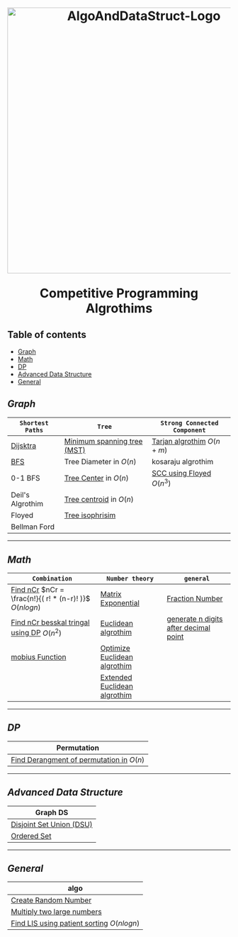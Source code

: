 <h1 align="center">
<p>
 <img src="https://github.com/Abdelrhmansersawy/Competitive_Programming/assets/65075626/c7aacbb8-ea0c-4fb6-8af4-a4285ea739e5" alt="AlgoAndDataStruct-Logo" width="600" >
</p>
Competitive Programming Algrothims

</h1>

## Table of contents
- [Graph]()
- [Math]()
- [DP]()
- [Advanced Data Structure]()
- [General]()
## _Graph_
| `Shortest Paths` | `Tree`| `Strong Connected Component`|
|--|--|--|
|[Dijsktra](dijkstra.cpp)|[Minimum spanning tree (MST)](MST.cpp)|[Tarjan algrothim](tarjan.cpp) $O(n+m)$|
|[BFS](BFS.cpp)|Tree Diameter in $O(n)$|kosaraju algrothim|
|0-1 BFS|[Tree Center](tree_center.cpp) in $O(n)$|[SCC using Floyed](SCC_Floyed.cpp) $O(n^3)$|
|Deil's Algrothim|[Tree centroid](centroid.cpp) in $O(n)$||
|Floyed|[Tree isophrisim](isophrisim.cpp)||
|Bellman Ford|||
***
## _Math_
|`Combination`| `Number theory` | `general`|
|--|--|--|
|[Find nCr](nCr.cpp) $nCr = \frac{n!}{( r! * (n-r)! )}$ $O(nlogn)$|[Matrix Exponential](Matrix_Exponential.cpp)|[Fraction Number](fraction.cpp)|
|[Find nCr besskal tringal using DP](nCr_DP.cpp) $O(n^2)$|[Euclidean algrothim](gcd.cpp)|[generate n digits after decimal point](generate_n_digits_after_point.cpp)|
|[mobius Function](mobius.cpp) | [Optimize Euclidean algrothim](binary_gcd.cpp)| |
| | [Extended Euclidean algrothim](extended_euclidean.cpp) | |
***
## _DP_
|Permutation|
|--|
|[Find Derangment of permutation in](derangement.cpp) $O(n)$|
***
## _Advanced Data Structure_
|Graph DS|
|--|
|[Disjoint Set Union (DSU)](DSU.cpp)|
|[Ordered Set](ordered_set.cpp)||
***
## _General_
|algo|
|--|
|[Create Random Number](random.cpp)|
|[Multiply two large numbers](manual_multiply.cpp)|
|[Find LIS using patient sorting](patient_sort.cpp) $O(nlogn)$|
